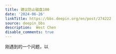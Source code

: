 ```yaml
---
title: 建议防止磁盘100
date: '2024-06-26'
linkTitle: https://bbs.deepin.org/en/post/274222
source: deepin_bbs
description:  West Chen 
disable_comments: true
---
```

刚遇到的一个问题，以
